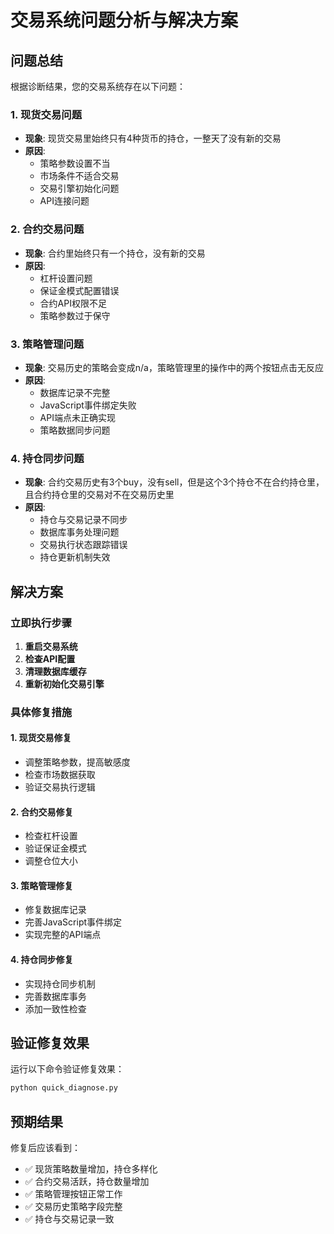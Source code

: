 # 交易系统问题分析与解决方案

## 问题总结

根据诊断结果，您的交易系统存在以下问题：

### 1. 现货交易问题
- **现象**: 现货交易里始终只有4种货币的持仓，一整天了没有新的交易
- **原因**: 
  - 策略参数设置不当
  - 市场条件不适合交易
  - 交易引擎初始化问题
  - API连接问题

### 2. 合约交易问题
- **现象**: 合约里始终只有一个持仓，没有新的交易
- **原因**:
  - 杠杆设置问题
  - 保证金模式配置错误
  - 合约API权限不足
  - 策略参数过于保守

### 3. 策略管理问题
- **现象**: 交易历史的策略会变成n/a，策略管理里的操作中的两个按钮点击无反应
- **原因**:
  - 数据库记录不完整
  - JavaScript事件绑定失败
  - API端点未正确实现
  - 策略数据同步问题

### 4. 持仓同步问题
- **现象**: 合约交易历史有3个buy，没有sell，但是这个3个持仓不在合约持仓里，且合约持仓里的交易对不在交易历史里
- **原因**:
  - 持仓与交易记录不同步
  - 数据库事务处理问题
  - 交易执行状态跟踪错误
  - 持仓更新机制失效

## 解决方案

### 立即执行步骤

1. **重启交易系统**
2. **检查API配置**
3. **清理数据库缓存**
4. **重新初始化交易引擎**

### 具体修复措施

#### 1. 现货交易修复
- 调整策略参数，提高敏感度
- 检查市场数据获取
- 验证交易执行逻辑

#### 2. 合约交易修复
- 检查杠杆设置
- 验证保证金模式
- 调整仓位大小

#### 3. 策略管理修复
- 修复数据库记录
- 完善JavaScript事件绑定
- 实现完整的API端点

#### 4. 持仓同步修复
- 实现持仓同步机制
- 完善数据库事务
- 添加一致性检查

## 验证修复效果

运行以下命令验证修复效果：
```bash
python quick_diagnose.py
```

## 预期结果

修复后应该看到：
- ✅ 现货策略数量增加，持仓多样化
- ✅ 合约交易活跃，持仓数量增加
- ✅ 策略管理按钮正常工作
- ✅ 交易历史策略字段完整
- ✅ 持仓与交易记录一致
